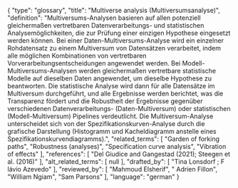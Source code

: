 {
    "type": "glossary",
    "title": "Multiverse analysis (Multiversumsanalyse)",
    "definition": "Multiversums-Analysen basieren auf allen potenziell gleichermaßen vertretbaren Datenverarbeitungs- und statistischen Analysemöglichkeiten, die zur Prüfung einer einzigen Hypothese eingesetzt werden können. Bei einer Daten-Multiversums-Analyse wird ein einzelner Rohdatensatz zu einem Multiversum von Datensätzen verarbeitet, indem alle möglichen Kombinationen von vertretbaren Vorverarbeitungsentscheidungen angewendet werden. Bei Modell-Multiversums-Analysen werden gleichermaßen vertretbare statistische Modelle auf dieselben Daten angewendet, um dieselbe Hypothese zu beantworten. Die statistische Analyse wird dann für alle Datensätze im Multiversum durchgeführt, und alle Ergebnisse werden berichtet, was die Transparenz fördert und die Robustheit der Ergebnisse gegenüber verschiedenen Datenverarbeitungs- (Daten-Multiversum) oder statistischen (Modell-Multiversum) Pipelines verdeutlicht. Die Multiversum-Analyse unterscheidet sich von der Spezifikationskurven-Analyse durch die grafische Darstellung (Histogramm und Kacheldiagramm anstelle eines Spezifikationskurvendiagramms).",
    "related_terms": [
        "Garden of forking paths",
        "Robustness (analyses)",
        "Specification curve analysis",
        "Vibration of effects"
    ],
    "references": [
        "Del Giudice and Gangestad (2021); Steegen et al. (2016)"
    ],
    "alt_related_terms": [
        null
    ],
    "drafted_by": [
        "Tina Lonsdorf ; F lávio Azevedo"
    ],
    "reviewed_by": [
        "Mahmoud Elsherif",
        " Adrien Fillon",
        "William Ngiam",
        "Sam Parsons"
    ],
    "language": "german"
}
